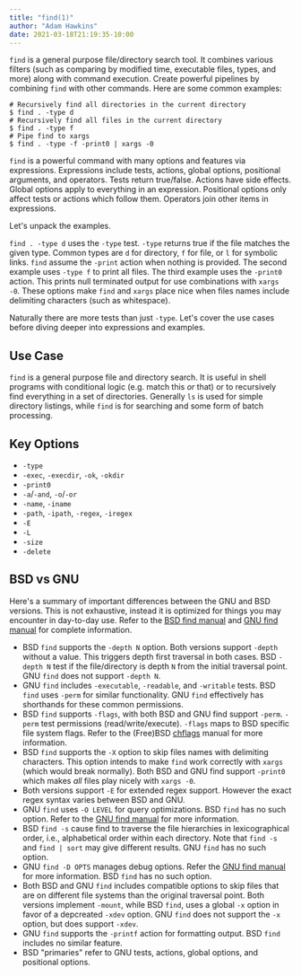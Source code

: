 ```yaml
---
title: "find(1)"
author: "Adam Hawkins"
date: 2021-03-18T21:19:35-10:00
---
```


`find` is a general purpose file/directory search tool. It combines
various filters (such as comparing by modified time, executable files,
types, and more) along with command execution. Create powerful
pipelines by combining `find` with other commands. Here are some
common examples:

    # Recursively find all directories in the current directory
    $ find . -type d
    # Recursively find all files in the current directory
    $ find . -type f
    # Pipe find to xargs
    $ find . -type -f -print0 | xargs -0

`find` is a powerful command with many options and features via
expressions. Expressions include tests, actions, global options,
positional arguments, and operators. Tests return true/false. Actions
have side effects. Global options apply to everything in an
expression. Positional options only affect tests or actions which
follow them. Operators join other items in expressions.

Let's unpack the examples.

`find . -type d` uses the `-type` test. `-type` returns true if the
file matches the given type. Common types are `d` for directory, `f`
for file, or `l` for symbolic links. `find` assume the `-print` action
when nothing is provided. The second example uses `-type f` to print
all files. The third example uses the `-print0` action. This prints
null terminated output for use combinations with `xargs -0`. These
options make `find` and `xargs` place nice when files names include
delimiting characters (such as whitespace).

Naturally there are more tests than just `-type`. Let's cover the use
cases before diving deeper into expressions and examples.

## Use Case

`find` is a general purpose file and directory search. It is useful in
shell programs with conditional logic (e.g. match this _or_ that) or
to recursively find everything in a set of directories. Generally `ls`
is used for simple directory listings, while `find` is for searching
and some form of batch processing.

## Key Options

- `-type`
- `-exec`, `-execdir`, `-ok`, `-okdir`
- `-print0`
- `-a`/`-and`, `-o`/`-or`
- `-name`, `-iname`
- `-path`, `-ipath`, `-regex`, `-iregex`
- `-E`
- `-L`
- `-size`
- `-delete`

## BSD vs GNU

Here's a summary of important differences between the GNU and BSD
versions. This is not exhaustive, instead it is optimized for things
you may encounter in day-to-day use. Refer to the [BSD find
manual](http://www.unix.com/man-page/FreeBSD/1/find/) and [GNU find
manual](http://man7.org/linux/man-pages/man1/find.1.html) for complete
information.

- BSD `find` supports the `-depth N` option. Both versions support
  `-depth` without a value. This triggers depth first traversal in
  both cases. BSD `-depth N` test if the file/directory is depth `N`
  from the initial traversal point. GNU `find` does not support
  `-depth N`.
- GNU `find` includes `-executable`, `-readable`, and `-writable`
  tests. BSD `find` uses `-perm` for similar functionality. GNU `find`
  effectively has shorthands for these common permissions.
- BSD `find` supports `-flags`, with both BSD and GNU find support
  `-perm`. `-perm` test permissions (read/write/execute). `-flags`
  maps to BSD specific file system flags. Refer to the (Free)BSD
  [chflags](http://www.unix.com/man-page/freebsd/1/chflags/) manual
  for more information.
- BSD `find` supports the `-X` option to skip files names with
  delimiting characters. This option intends to make `find` work
  correctly with `xargs` (which would break normally). Both BSD and
  GNU find support `-print0` which makes _all_ files play nicely with
  `xargs -0`.
- Both versions support `-E` for extended regex support. However the
  exact regex syntax varies between BSD and GNU.
- GNU `find` uses `-O LEVEL` for query optimizations. BSD `find` has
  no such option. Refer to the [GNU find
  manual](https://linux.die.net/man/1/find) for more information.
- BSD `find -s` cause find to traverse the file hierarchies in
  lexicographical order, i.e., alphabetical order within each
  directory. Note that `find -s` and `find | sort` may give different
  results. GNU `find` has no such option.
- GNU `find -D OPTS` manages debug options. Refer the [GNU find
  manual](http://man7.org/linux/man-pages/man1/find.1.html) for more
  information. BSD `find` has no such option.
- Both BSD and GNU `find` includes compatible options to skip files
  that are on different file systems than the original traversal
  point. Both versions implement `-mount`, while BSD `find`, uses a
  global `-x` option in favor of a depcreated `-xdev` option. GNU
  `find` does not support the `-x` option, but does support `-xdev`.
- GNU `find` supports the `-printf` action for formatting output. BSD
  `find` includes no similar feature.
- BSD "primaries" refer to GNU tests, actions, global options, and
  positional options.
